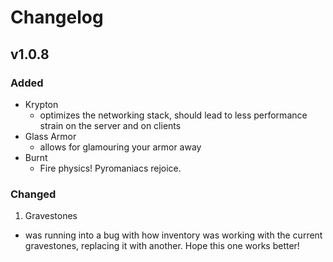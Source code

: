 # Changelog

## v1.0.8

### Added

* Krypton
  * optimizes the networking stack, should lead to less performance strain on the server and on clients
* Glass Armor
  * allows for glamouring your armor away
* Burnt
  * Fire physics! Pyromaniacs rejoice.

### Changed

1. Gravestones
  * was running into a bug with how inventory was working with the current gravestones, replacing it with another. Hope this one works better!
